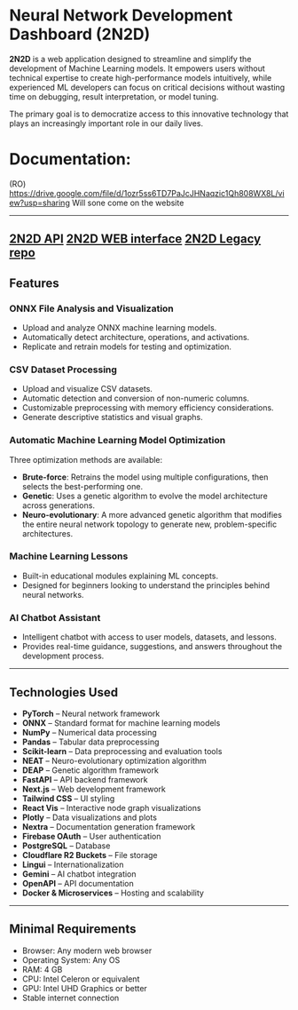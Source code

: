 # Neural Network Development Dashboard (2N2D)

**2N2D** is a web application designed to streamline and simplify the development of Machine Learning models. It empowers users without technical expertise to create high-performance models intuitively, while experienced ML developers can focus on critical decisions without wasting time on debugging, result interpretation, or model tuning.

The primary goal is to democratize access to this innovative technology that plays an increasingly important role in our daily lives.

# Documentation:
(RO) https://drive.google.com/file/d/1ozr5ss6TD7PaJcJHNaqzic1Qh808WX8L/view?usp=sharing
Will sone come on the website

---
[2N2D API](https://github.com/2N2D/2N2D-API)
[2N2D WEB interface](https://github.com/2N2D/2N2D-WEB)
[2N2D Legacy repo](https://github.com/2N2D/2N2D-Legacy)
---

## Features

### ONNX File Analysis and Visualization
- Upload and analyze ONNX machine learning models.
- Automatically detect architecture, operations, and activations.
- Replicate and retrain models for testing and optimization.

### CSV Dataset Processing
- Upload and visualize CSV datasets.
- Automatic detection and conversion of non-numeric columns.
- Customizable preprocessing with memory efficiency considerations.
- Generate descriptive statistics and visual graphs.

### Automatic Machine Learning Model Optimization
Three optimization methods are available:

- **Brute-force**: Retrains the model using multiple configurations, then selects the best-performing one.
- **Genetic**: Uses a genetic algorithm to evolve the model architecture across generations.
- **Neuro-evolutionary**: A more advanced genetic algorithm that modifies the entire neural network topology to generate new, problem-specific architectures.

### Machine Learning Lessons
- Built-in educational modules explaining ML concepts.
- Designed for beginners looking to understand the principles behind neural networks.

### AI Chatbot Assistant
- Intelligent chatbot with access to user models, datasets, and lessons.
- Provides real-time guidance, suggestions, and answers throughout the development process.

---

## Technologies Used

- **PyTorch** – Neural network framework  
- **ONNX** – Standard format for machine learning models  
- **NumPy** – Numerical data processing  
- **Pandas** – Tabular data preprocessing  
- **Scikit-learn** – Data preprocessing and evaluation tools  
- **NEAT** – Neuro-evolutionary optimization algorithm  
- **DEAP** – Genetic algorithm framework  
- **FastAPI** – API backend framework  
- **Next.js** – Web development framework  
- **Tailwind CSS** – UI styling  
- **React Vis** – Interactive node graph visualizations  
- **Plotly** – Data visualizations and plots  
- **Nextra** – Documentation generation framework  
- **Firebase OAuth** – User authentication  
- **PostgreSQL** – Database  
- **Cloudflare R2 Buckets** – File storage  
- **Lingui** – Internationalization  
- **Gemini** – AI chatbot integration  
- **OpenAPI** – API documentation  
- **Docker & Microservices** – Hosting and scalability

---

## Minimal Requirements

- Browser: Any modern web browser  
- Operating System: Any OS  
- RAM: 4 GB  
- CPU: Intel Celeron or equivalent  
- GPU: Intel UHD Graphics or better  
- Stable internet connection

